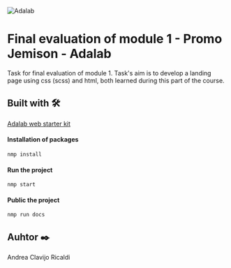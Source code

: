 ![Adalab](https://beta.adalab.es/resources/images/adalab-logo-155x61-bg-white.png)

# Final evaluation of module 1 - Promo Jemison - Adalab

Task for final evaluation of module 1.  Task's aim is to develop a landing page using css (scss) and html, both learned during this part of the course. 

## Built with 🛠️

[Adalab web starter kit](https://github.com/Adalab/Adalab-web-starter-kit)

#### Installation of packages

````
nmp install
````
#### Run the project

````
nmp start
````
#### Public the project

````
nmp run docs
````


## Auhtor ✒️

Andrea Clavijo Ricaldi
